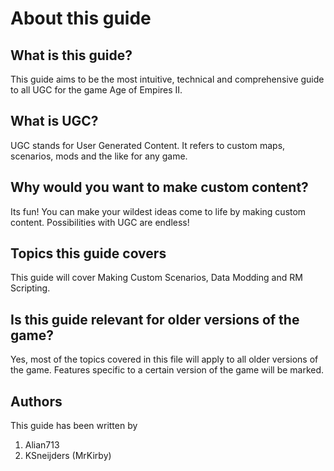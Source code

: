 # About this guide

## What is this guide?

This guide aims to be the most intuitive, technical and comprehensive guide to all UGC for the game Age of Empires II.

## What is UGC?

UGC stands for User Generated Content. It refers to custom maps, scenarios, mods and the like for any game.

## Why would you want to make custom content?

Its fun! You can make your wildest ideas come to life by making custom content. Possibilities with UGC are endless!

## Topics this guide covers

This guide will cover Making Custom Scenarios, Data Modding and RM Scripting.

## Is this guide relevant for older versions of the game?

Yes, most of the topics covered in this file will apply to all older versions of the game. Features specific to a certain version of the game will be marked.

## Authors

This guide has been written by

1. Alian713
2. KSneijders (MrKirby)